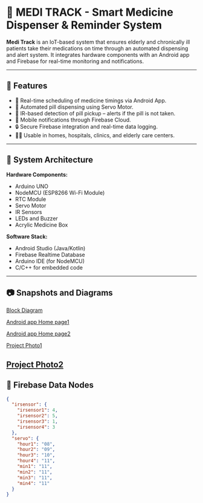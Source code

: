 # 💊 MEDI TRACK - Smart Medicine Dispenser & Reminder System

**Medi Track** is an IoT-based system that ensures elderly and chronically ill patients take their medications on time through an automated dispensing and alert system. It integrates hardware components with an Android app and Firebase for real-time monitoring and notifications.

---

## 📱 Features

- 📆 Real-time scheduling of medicine timings via Android App.
- 🤖 Automated pill dispensing using Servo Motor.
- 🚨 IR-based detection of pill pickup – alerts if the pill is not taken.
- 🔔 Mobile notifications through Firebase Cloud.
- 🔒 Secure Firebase integration and real-time data logging.
- 👨‍⚕️ Usable in homes, hospitals, clinics, and elderly care centers.

---

## 🧠 System Architecture

**Hardware Components:**
- Arduino UNO
- NodeMCU (ESP8266 Wi-Fi Module)
- RTC Module
- Servo Motor
- IR Sensors
- LEDs and Buzzer
- Acrylic Medicine Box

**Software Stack:**
- Android Studio (Java/Kotlin)
- Firebase Realtime Database
- Arduino IDE (for NodeMCU)
- C/C++ for embedded code

---

## 📷 Snapshots and Diagrams

[Block Diagram](media/Meditrackblockdiagram.jpg)

[Android app Home page1](media/appphoto1.jpg)

[Android app Home page2](media/appphoto2.jpg)

[Project Photo1](media/project1.jpg)

[Project Photo2](media/project2.jpg)
---

## 🔗 Firebase Data Nodes

```json
{
  "irsensor": {
    "irsensor1": 4,
    "irsensor2": 5,
    "irsensor3": 1,
    "irsensor4": 3
  },
  "servo": {
    "hour1": "08",
    "hour2": "09",
    "hour3": "10",
    "hour4": "11",
    "min1": "11",
    "min2": "11",
    "min3": "11",
    "min4": "11"
  }
}
